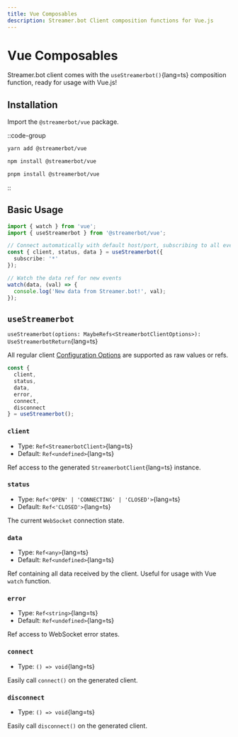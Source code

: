```yaml
---
title: Vue Composables
description: Streamer.bot Client composition functions for Vue.js
---
```


# Vue Composables

Streamer.bot client comes with the `useStreamerbot()`{lang=ts} composition function, ready for usage with Vue.js!

## Installation

Import the `@streamerbot/vue` package.

::code-group
  ```bash [yarn]
  yarn add @streamerbot/vue
  ```
  ```bash [npm]
  npm install @streamerbot/vue
  ```
  ```bash [pnpm]
  pnpm install @streamerbot/vue
  ```
::

## Basic Usage

```ts
import { watch } from 'vue';
import { useStreamerbot } from '@streamerbot/vue';

// Connect automatically with default host/port, subscribing to all events
const { client, status, data } = useStreamerbot({
  subscribe: '*'
});

// Watch the data ref for new events
watch(data, (val) => {
  console.log('New data from Streamer.bot!', val);
});
```

## `useStreamerbot`

`useStreamerbot(options: MaybeRefs<StreamerbotClientOptions>): UseStreamerbotReturn`{lang=ts}

All regular client [Configuration Options](/api/config) are supported as raw values or refs.

```ts [Return Type]
const {
  client,
  status,
  data,
  error,
  connect,
  disconnect
} = useStreamerbot();
```

### `client`
- Type: `Ref<StreamerbotClient>`{lang=ts}
- Default: `Ref<undefined>`{lang=ts}

Ref access to the generated `StreamerbotClient`{lang=ts} instance.

### `status`
- Type: `Ref<'OPEN' | 'CONNECTING' | 'CLOSED'>`{lang=ts}
- Default: `Ref<'CLOSED'>`{lang=ts}

The current `WebSocket` connection state.

### `data`
- Type: `Ref<any>`{lang=ts}
- Default: `Ref<undefined>`{lang=ts}

Ref containing all data received by the client. Useful for usage with Vue `watch` function.

### `error`
- Type: `Ref<string>`{lang=ts}
- Default: `Ref<undefined>`{lang=ts}

Ref access to WebSocket error states.

### `connect`
- Type: `() => void`{lang=ts}

Easily call `connect()` on the generated client.

### `disconnect`
- Type: `() => void`{lang=ts}

Easily call `disconnect()` on the generated client.